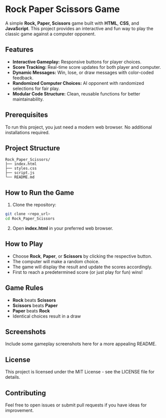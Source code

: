 # Rock Paper Scissors Game

A simple **Rock, Paper, Scissors** game built with **HTML**, **CSS**, and **JavaScript**. This project provides an interactive and fun way to play the classic game against a computer opponent.

## Features

* **Interactive Gameplay:** Responsive buttons for player choices.
* **Score Tracking:** Real-time score updates for both player and computer.
* **Dynamic Messages:** Win, lose, or draw messages with color-coded feedback.
* **Randomized Computer Choices:** AI opponent with randomized selections for fair play.
* **Modular Code Structure:** Clean, reusable functions for better maintainability.

## Prerequisites

To run this project, you just need a modern web browser. No additional installations required.

## Project Structure

```
Rock_Paper_Scissors/
├── index.html
├── styles.css
├── script.js
└── README.md
```

## How to Run the Game

1. Clone the repository:

```bash
git clone <repo_url>
cd Rock_Paper_Scissors
```

2. Open **index.html** in your preferred web browser.

## How to Play

* Choose **Rock**, **Paper**, or **Scissors** by clicking the respective button.
* The computer will make a random choice.
* The game will display the result and update the scores accordingly.
* First to reach a predetermined score (or just play for fun) wins!

## Game Rules

* **Rock** beats **Scissors**
* **Scissors** beats **Paper**
* **Paper** beats **Rock**
* Identical choices result in a draw

## Screenshots

Include some gameplay screenshots here for a more appealing README.

## License

This project is licensed under the MIT License - see the LICENSE file for details.

## Contributing

Feel free to open issues or submit pull requests if you have ideas for improvement.
